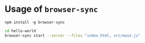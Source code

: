 # Usage of `browser-sync`

`npm install -g browser-sync`

```bash
cd hello-world
browser-sync start --server --files "index.html, src/main.js"
```